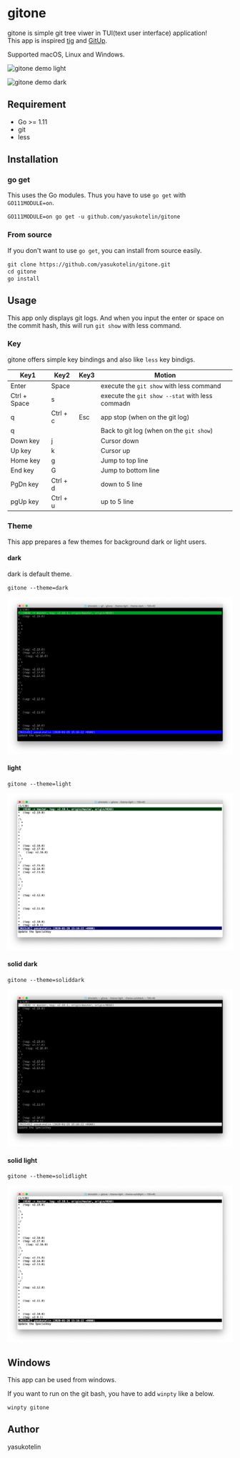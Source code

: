 # gitone

gitone is simple git tree viwer in TUI(text user interface) application!<br>
This app is inspired [tig](https://github.com/jonas/tig) and [GitUp](https://github.com/git-up/GitUp).

Supported macOS, Linux and Windows.

![gitone demo light](./images/gitone-light-demo.gif)

![gitone demo dark](./images/gitone-dark-demo.gif)

## Requirement

- Go >= 1.11
- git
- less

## Installation

### go get

This uses the Go modules. Thus you have to use `go get` with `GO111MODULE=on`.

```
GO111MODULE=on go get -u github.com/yasukotelin/gitone
```

### From source

If you don't want to use `go get`, you can install from source easily.

```
git clone https://github.com/yasukotelin/gitone.git
cd gitone
go install
```

## Usage

This app only displays git logs. And when you input the enter or space on the commit hash, this will run `git show` with less command.

### Key

gitone offers simple key bindings and also like `less` key bindigs.

| Key1         | Key2     | Key3 | Motion                                          |
|--------------|----------|------|-------------------------------------------------|
| Enter        | Space    |      | execute the `git show` with less command        |
| Ctrl + Space | s        |      | execute the `git show --stat` with less commadn |
| q            | Ctrl + c | Esc  | app stop (when on the git log)                  |
| q            |          |      | Back to git log (when on the `git show`)        |
| Down key     | j        |      | Cursor down                                     |
| Up key       | k        |      | Cursor up                                       |
| Home key     | g        |      | Jump to top line                                |
| End key      | G        |      | Jump to bottom line                             |
| PgDn key     | Ctrl + d |      | down to 5 line                                  |
| pgUp key     | Ctrl + u |      | up to 5 line                                    |

### Theme

This app prepares a few themes for background dark or light users.

#### dark

dark is default theme.

```
gitone --theme=dark
```

![gitone dark](./images/gitone-dark.png)

#### light

```
gitone --theme=light
```

![gitone light](./images/gitone-light.png)

#### solid dark

```
gitone --theme=soliddark
```

![gitone solid dark](./images/gitone-soliddark.png)

#### solid light

```
gitone --theme=solidlight
```

![gitone solid light](./images/gitone-solidlight.png)

## Windows

This app can be used from windows.

If you want to run on the git bash, you have to add `winpty` like a below.

```
winpty gitone
```

## Author

yasukotelin
